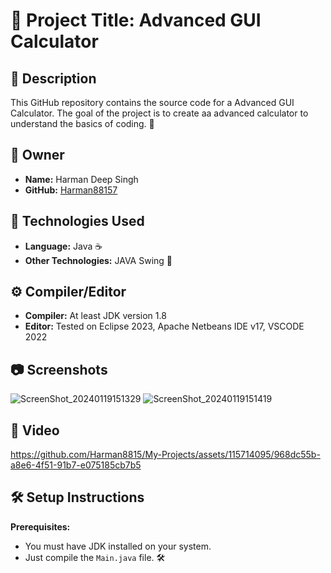 # 🧮 Project Title: Advanced GUI Calculator

## 📝 Description

This GitHub repository contains the source code for a Advanced GUI Calculator. The goal of the project is to create aa advanced calculator to understand the basics of coding. 🚀

## 🤵 Owner

- **Name:** Harman Deep Singh
- **GitHub:** [Harman88157](https://github.com/Harman88157)

## 🚀 Technologies Used

- **Language:** Java ☕
- **Other Technologies:** JAVA Swing 🎨

## ⚙️ Compiler/Editor

- **Compiler:** At least JDK version 1.8
- **Editor:** Tested on Eclipse 2023, Apache Netbeans IDE v17, VSCODE 2022
  
## 📷 Screenshots

![ScreenShot_20240119151329](https://github.com/Harman8815/My-Projects/assets/115714095/7a8fbab9-1ad0-488f-ac6c-038456fceafe)
![ScreenShot_20240119151419](https://github.com/Harman8815/My-Projects/assets/115714095/5ddffcd7-09a2-4806-b0b8-102cbb4f71c6)

## 🎥 Video



https://github.com/Harman8815/My-Projects/assets/115714095/968dc55b-a8e6-4f51-91b7-e075185cb7b5


## 🛠️ Setup Instructions

**Prerequisites:**
   - You must have JDK installed on your system.
   - Just compile the `Main.java` file. 🛠️
